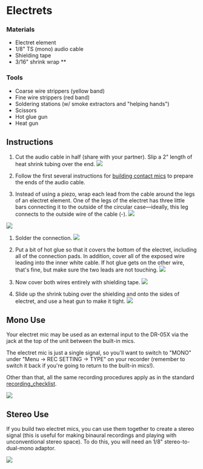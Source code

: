 # Electrets

### Materials
- Electret element
- 1/8" TS (mono) audio cable
- Shielding tape
- 3/16" shrink wrap **

### Tools
- Coarse wire strippers (yellow band)
- Fine wire strippers (red band)
- Soldering stations (w/ smoke extractors and "helping hands")
- Scissors
- Hot glue gun
- Heat gun

## Instructions
1. Cut the audio cable in half (share with your partner). Slip a 2" length of heat shrink tubing over the end.
![](media/shrink.jpg)
1. Follow the first several instructions for [building contact mics](../contact_mics/contact_mics.md) to prepare the ends of the audio cable. 

1. Instead of using a piezo, wrap each lead from the cable around the legs of an electret element. One of the legs of the electret has three little bars connecting it to the outside of the circular case—ideally, this leg connects to the outside wire of the cable (-).
![](media/polarity.jpg)

![](media/1.jpg)

1. Solder the connection.
![](media/2.jpg)

1. Put a bit of hot glue so that it covers the bottom of the electret, including all of the connection pads. In addition, cover all of the exposed wire leading into the inner white cable. If hot glue gets on the other wire, that's fine, but make sure the two leads are not touching.
![](media/3.jpg)


1. Now cover both wires entirely with shielding tape.
![](media/4.jpg)

1. Slide up the shrink tubing over the shielding and onto the sides of electret, and use a heat gun to make it tight.
![](media/5.jpg)

## Mono Use

Your electret mic may be used as an external input to the DR-05X via the jack at the top of the unit between the built-in mics.

The electret mic is just a single signal, so you'll want to switch to "MONO" under "Menu → REC SETTING → TYPE" on your recorder (remember to switch it back if you're going to return to the built-in mics!).

Other than that, all the same recording procedures apply as in the standard [recording_checklist](../workshops/recording_checklist.md).

![](../contact_mics/media/mono.jpg)

## Stereo Use

If you build two electret mics, you can use them together to create a stereo signal (this is useful for making binaural recordings and playing with unconventional stereo space). To do this, you will need an 1/8" stereo-to-dual-mono adaptor.

![](media/6.jpg)



